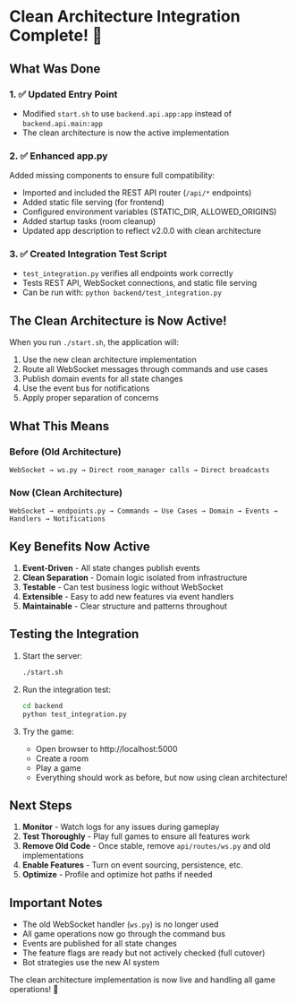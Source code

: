 # Clean Architecture Integration Complete! 🎉

## What Was Done

### 1. ✅ Updated Entry Point
- Modified `start.sh` to use `backend.api.app:app` instead of `backend.api.main:app`
- The clean architecture is now the active implementation

### 2. ✅ Enhanced app.py
Added missing components to ensure full compatibility:
- Imported and included the REST API router (`/api/*` endpoints)
- Added static file serving (for frontend)
- Configured environment variables (STATIC_DIR, ALLOWED_ORIGINS)
- Added startup tasks (room cleanup)
- Updated app description to reflect v2.0.0 with clean architecture

### 3. ✅ Created Integration Test Script
- `test_integration.py` verifies all endpoints work correctly
- Tests REST API, WebSocket connections, and static file serving
- Can be run with: `python backend/test_integration.py`

## The Clean Architecture is Now Active!

When you run `./start.sh`, the application will:
1. Use the new clean architecture implementation
2. Route all WebSocket messages through commands and use cases
3. Publish domain events for all state changes
4. Use the event bus for notifications
5. Apply proper separation of concerns

## What This Means

### Before (Old Architecture)
```
WebSocket → ws.py → Direct room_manager calls → Direct broadcasts
```

### Now (Clean Architecture)
```
WebSocket → endpoints.py → Commands → Use Cases → Domain → Events → Handlers → Notifications
```

## Key Benefits Now Active

1. **Event-Driven** - All state changes publish events
2. **Clean Separation** - Domain logic isolated from infrastructure
3. **Testable** - Can test business logic without WebSocket
4. **Extensible** - Easy to add new features via event handlers
5. **Maintainable** - Clear structure and patterns throughout

## Testing the Integration

1. Start the server:
   ```bash
   ./start.sh
   ```

2. Run the integration test:
   ```bash
   cd backend
   python test_integration.py
   ```

3. Try the game:
   - Open browser to http://localhost:5000
   - Create a room
   - Play a game
   - Everything should work as before, but now using clean architecture!

## Next Steps

1. **Monitor** - Watch logs for any issues during gameplay
2. **Test Thoroughly** - Play full games to ensure all features work
3. **Remove Old Code** - Once stable, remove `api/routes/ws.py` and old implementations
4. **Enable Features** - Turn on event sourcing, persistence, etc.
5. **Optimize** - Profile and optimize hot paths if needed

## Important Notes

- The old WebSocket handler (`ws.py`) is no longer used
- All game operations now go through the command bus
- Events are published for all state changes
- The feature flags are ready but not actively checked (full cutover)
- Bot strategies use the new AI system

The clean architecture implementation is now live and handling all game operations! 🚀